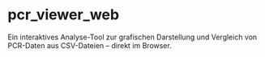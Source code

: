 # pcr_viewer_web
Ein interaktives Analyse-Tool zur grafischen Darstellung und Vergleich von PCR-Daten aus CSV-Dateien – direkt im Browser.
